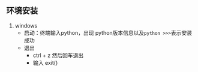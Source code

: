 
## 环境安装
1. windows
    * 启动：终端输入python，出现 python版本信息以及`python >>>`表示安装成功
    * 退出
        * ctrl + z 然后回车退出
        * 输入 exit()